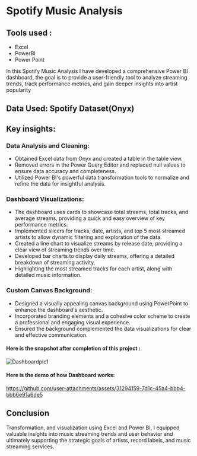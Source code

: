 # Spotify Music Analysis

## Tools used :
- Excel
- PowerBI
- Power Point
  
In this Spotify Music Analysis I have developed a comprehensive Power BI dashboard, the goal is to provide a user-friendly tool to analyze streaming trends, track performance metrics, and gain deeper insights into artist popularity
## Data Used: Spotify Dataset(Onyx)
## Key insights:

### Data Analysis and Cleaning:
- Obtained Excel data from Onyx and created a table in the table view.
- Removed errors in the Power Query Editor and replaced null values to ensure data accuracy and completeness.
- Utilized Power BI's powerful data transformation tools to normalize and refine the data for insightful analysis.
  
### Dashboard Visualizations:
-	The dashboard uses cards to showcase total streams, total tracks, and average streams, providing a quick and easy overview of key performance metrics.
-	Implemented slicers for tracks, date, artists, and top 5 most streamed artists to allow dynamic filtering and exploration of the data.
-	Created a line chart to visualize streams by release date, providing a clear view of streaming trends over time.
-	Developed bar charts to display daily streams, offering a detailed breakdown of streaming activity.
-	Highlighting the most streamed tracks for each artist, along with detailed music information.
  
### Custom Canvas Background:
-	Designed a visually appealing canvas background using PowerPoint to enhance the dashboard's aesthetic.
-	Incorporated branding elements and a cohesive color scheme to create a professional and engaging visual experience.
-	Ensured the background complemented the data visualizations for clear and effective communication.

#### Here is the snapshot after completion of this project :
![Dashboardpic1](https://github.com/user-attachments/assets/fd37a43e-2a32-4609-b512-1cff6d8ac8d2)

#### Here is the demo of how Dashboard works:
https://github.com/user-attachments/assets/31294159-7d1c-45a4-bbb4-bbb6e91a6de5
  
## Conclusion
Transformation, and visualization using Excel and Power BI, I equipped valuable insights into music streaming trends and user behavior and ultimately supporting the strategic goals of artists, record labels, and music streaming services.
